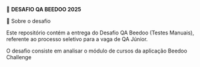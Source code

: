 🧪 **DESAFIO QA BEEDOO 2025**

📖 Sobre o desafio

Este repositório contém a entrega do Desafio QA Beedoo (Testes Manuais), referente ao processo seletivo para a vaga de QA Júnior.

O desafio consiste em analisar o módulo de cursos da aplicação Beedoo Challenge
